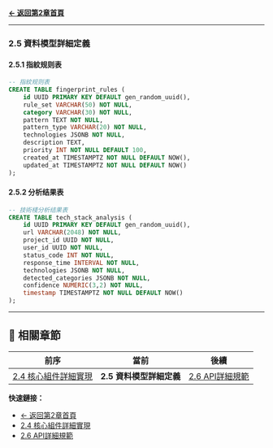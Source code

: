 **[← 返回第2章首頁](ch2-index.md)**

---

### 2.5 資料模型詳細定義

#### 2.5.1 指紋规则表

```sql
-- 指紋规则表
CREATE TABLE fingerprint_rules (
    id UUID PRIMARY KEY DEFAULT gen_random_uuid(),
    rule_set VARCHAR(50) NOT NULL,
    category VARCHAR(30) NOT NULL,
    pattern TEXT NOT NULL,
    pattern_type VARCHAR(20) NOT NULL,
    technologies JSONB NOT NULL,
    description TEXT,
    priority INT NOT NULL DEFAULT 100,
    created_at TIMESTAMPTZ NOT NULL DEFAULT NOW(),
    updated_at TIMESTAMPTZ NOT NULL DEFAULT NOW()
);
```

#### 2.5.2 分析结果表

```sql
-- 技術棧分析结果表
CREATE TABLE tech_stack_analysis (
    id UUID PRIMARY KEY DEFAULT gen_random_uuid(),
    url VARCHAR(2048) NOT NULL,
    project_id UUID NOT NULL,
    user_id UUID NOT NULL,
    status_code INT NOT NULL,
    response_time INTERVAL NOT NULL,
    technologies JSONB NOT NULL,
    detected_categories JSONB NOT NULL,
    confidence NUMERIC(3,2) NOT NULL,
    timestamp TIMESTAMPTZ NOT NULL DEFAULT NOW()
);
```

---

## 📑 相關章節

| 前序 | 當前 | 後續 |
|-----|------|------|
| [2.4 核心組件詳細實現](ch2-4-核心組件詳細實現.md) | **2.5 資料模型詳細定義** | [2.6 API詳細規範](ch2-6-API詳細規範.md) |

**快速鏈接：**
- [← 返回第2章首頁](ch2-index.md)
- [2.4 核心組件詳細實現](ch2-4-核心組件詳細實現.md)
- [2.6 API詳細規範](ch2-6-API詳細規範.md)
